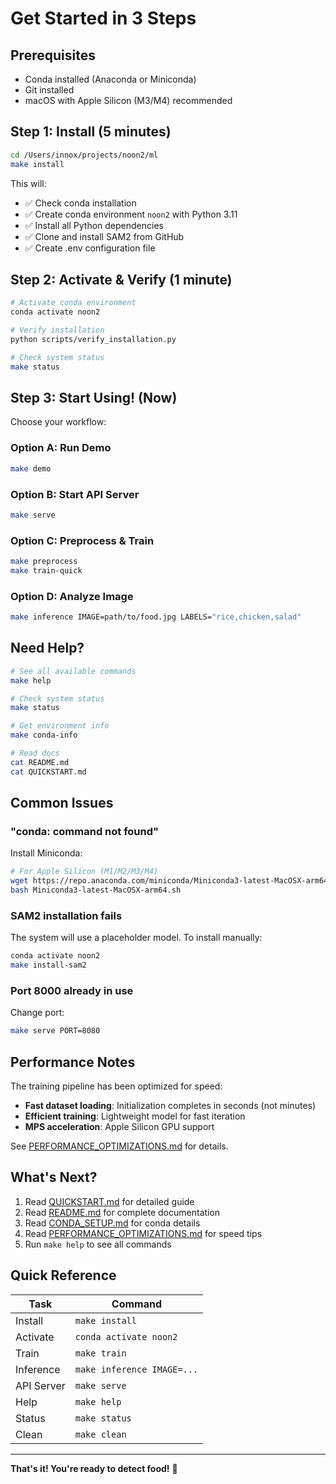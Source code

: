 # Get Started in 3 Steps

## Prerequisites
- Conda installed (Anaconda or Miniconda)
- Git installed
- macOS with Apple Silicon (M3/M4) recommended

## Step 1: Install (5 minutes)

```bash
cd /Users/innox/projects/noon2/ml
make install
```

This will:
- ✅ Check conda installation
- ✅ Create conda environment `noon2` with Python 3.11
- ✅ Install all Python dependencies
- ✅ Clone and install SAM2 from GitHub
- ✅ Create .env configuration file

## Step 2: Activate & Verify (1 minute)

```bash
# Activate conda environment
conda activate noon2

# Verify installation
python scripts/verify_installation.py

# Check system status
make status
```

## Step 3: Start Using! (Now)

Choose your workflow:

### Option A: Run Demo
```bash
make demo
```

### Option B: Start API Server
```bash
make serve
```

### Option C: Preprocess & Train
```bash
make preprocess
make train-quick
```

### Option D: Analyze Image
```bash
make inference IMAGE=path/to/food.jpg LABELS="rice,chicken,salad"
```

## Need Help?

```bash
# See all available commands
make help

# Check system status
make status

# Get environment info
make conda-info

# Read docs
cat README.md
cat QUICKSTART.md
```

## Common Issues

### "conda: command not found"
Install Miniconda:
```bash
# For Apple Silicon (M1/M2/M3/M4)
wget https://repo.anaconda.com/miniconda/Miniconda3-latest-MacOSX-arm64.sh
bash Miniconda3-latest-MacOSX-arm64.sh
```

### SAM2 installation fails
The system will use a placeholder model. To install manually:
```bash
conda activate noon2
make install-sam2
```

### Port 8000 already in use
Change port:
```bash
make serve PORT=8080
```

## Performance Notes

The training pipeline has been optimized for speed:
- **Fast dataset loading**: Initialization completes in seconds (not minutes)
- **Efficient training**: Lightweight model for fast iteration
- **MPS acceleration**: Apple Silicon GPU support

See [PERFORMANCE_OPTIMIZATIONS.md](PERFORMANCE_OPTIMIZATIONS.md) for details.

## What's Next?

1. Read [QUICKSTART.md](QUICKSTART.md) for detailed guide
2. Read [README.md](../README.md) for complete documentation
3. Read [CONDA_SETUP.md](CONDA_SETUP.md) for conda details
4. Read [PERFORMANCE_OPTIMIZATIONS.md](PERFORMANCE_OPTIMIZATIONS.md) for speed tips
5. Run `make help` to see all commands

## Quick Reference

| Task | Command |
|------|---------|
| Install | `make install` |
| Activate | `conda activate noon2` |
| Train | `make train` |
| Inference | `make inference IMAGE=...` |
| API Server | `make serve` |
| Help | `make help` |
| Status | `make status` |
| Clean | `make clean` |

---

**That's it! You're ready to detect food!** 🎉
